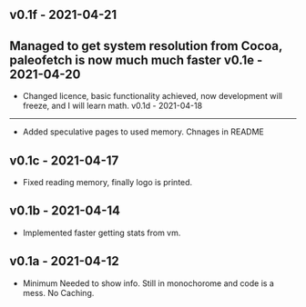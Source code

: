 v0.1f - 2021-04-21
------------------
Managed to get system resolution from Cocoa, paleofetch is now much much faster
v0.1e - 2021-04-20
------------------
* Changed licence, basic functionality achieved, now development will freeze, and I will learn math.
v0.1d - 2021-04-18
------------------
* Added speculative pages to used memory. Chnages in README

v0.1c - 2021-04-17
------------------
* Fixed reading memory, finally logo is printed.

v0.1b - 2021-04-14
------------------
* Implemented faster getting stats from vm.

v0.1a - 2021-04-12
-----------------
* Minimum Needed to show info. Still in monochorome and code is a mess. No Caching.
